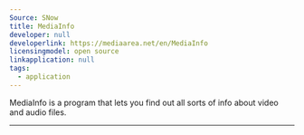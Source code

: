 ```yaml
---
Source: SNow
title: MediaInfo
developer: null
developerlink: https://mediaarea.net/en/MediaInfo
licensingmodel: open source
linkapplication: null
tags:
  - application
---
```


MediaInfo is a program that lets you find out all sorts of info about video and audio files.

---
